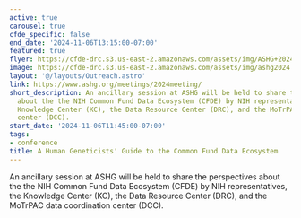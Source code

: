 ```yaml
---
active: true
carousel: true
cfde_specific: false
end_date: '2024-11-06T13:15:00-07:00'
featured: true
flyer: https://cfde-drc.s3.us-east-2.amazonaws.com/assets/img/ASHG+2024+CFDE+Ancillary+Session+Agenda.pdf
image: https://cfde-drc.s3.us-east-2.amazonaws.com/assets/img/ashg2024.png
layout: '@/layouts/Outreach.astro'
link: https://www.ashg.org/meetings/2024meeting/
short_description: An ancillary session at ASHG will be held to share the perspectives
  about the the NIH Common Fund Data Ecosystem (CFDE) by NIH representatives, the
  Knowledge Center (KC), the Data Resource Center (DRC), and the MoTrPAC data coordination
  center (DCC).
start_date: '2024-11-06T11:45:00-07:00'
tags: 
- conference
title: A Human Geneticists' Guide to the Common Fund Data Ecosystem
---
```

An ancillary session at ASHG will be held to share the perspectives about the the NIH Common Fund Data Ecosystem (CFDE) by NIH representatives, the Knowledge Center (KC), the Data Resource Center (DRC), and the MoTrPAC data coordination center (DCC).